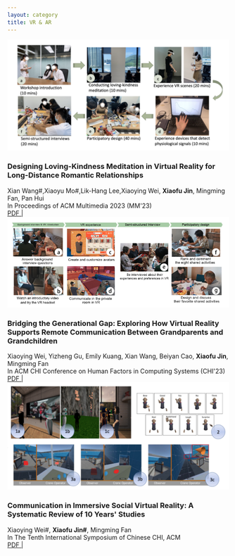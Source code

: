 ```yaml
---
layout: category
title: VR & AR
---
```


<div class="pub">
      <div class="thumbnail">
        <img src="/images/MM23.jpg" />
      </div>
      <div class="publications">
       <div> 
        <h3>Designing Loving-Kindness Meditation in Virtual Reality for Long-Distance Romantic Relationships</h3>
        </div>
        <div class="author">Xian Wang#,Xiaoyu Mo#,Lik-Hang Lee,Xiaoying Wei, <b>Xiaofu Jin</b>, Mingming Fan, Pan Hui</div>
        <div>
        <span class="venue">In Proceedings of ACM Multimedia 2023 (MM'23)
        </span>
        </div>
        <div><span class="venue"><a href="/papers/MM23_Meditation_VR_CameraReady4">PDF  | </a></span></div>
      </div>
</div>

<div class="pub">
      <div class="thumbnail">
        <img src="/images/CHI23.jpg" />
      </div>
      <div class="publications">
       <div> 
        <h3>Bridging the Generational Gap: Exploring How Virtual Reality Supports Remote Communication Between Grandparents and Grandchildren</h3>
        </div>
        <div class="author">Xiaoying Wei, Yizheng Gu, Emily Kuang, Xian Wang, Beiyan Cao, <strong>Xiaofu Jin</strong>, Mingming Fan</div>
        <div>
        <span class="venue">In ACM CHI Conference on Human Factors in Computing Systems (CHI'23)
        </span>
        </div>
        <div><span class="venue"><a href="/papers/CHI23-bridge-gap.pdf">PDF  | </a></span></div>
      </div>
</div>

<div class="pub">
      <div class="thumbnail">
        <img src="/images/ChineseCHI22.png" />
      </div>
      <div class="publications">
       <div> 
        <h3>Communication in Immersive Social Virtual Reality: A Systematic Review of 10 Years' Studies</h3>
        </div>
        <div class="author">Xiaoying Wei#, <strong>Xiaofu Jin#</strong>, Mingming Fan</div>
        <div>
        <span class="venue">In The Tenth International Symposium of Chinese CHI, ACM
        </span>
        </div>
        <div><span class="venue"><a href="/papers/ChineseCHI22_Literature_Review_Social_VR.pdf">PDF |</a></span></div>
      </div>
</div>
